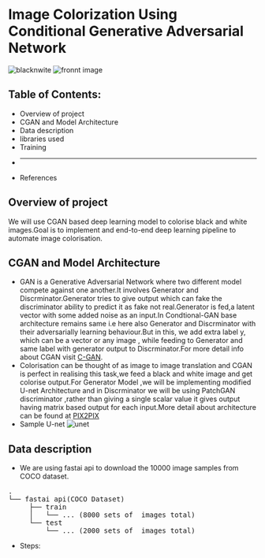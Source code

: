 # Image Colorization Using Conditional Generative Adversarial Network
![blacknwite](https://user-images.githubusercontent.com/86144452/176509691-c92c8c77-303d-419a-bfb1-181531506242.png)
![fronnt image](https://user-images.githubusercontent.com/86144452/176509033-7cdf89eb-6ae9-4a16-a516-79bf000ec45c.png)
## Table of Contents:
* Overview of project
* CGAN and Model Architecture
* Data description
* libraries used
* Training
* ------
* References
## Overview of project
We will use CGAN based deep learning model to colorise black and white images.Goal is to implement and end-to-end deep learning pipeline to automate image colorisation.
## CGAN and Model Architecture
* GAN is a Generative Adversarial Network where two different model compete against one another.It involves Generator and Discrminator.Generator tries to give output which can fake the discriminator ability to predict it as fake not real.Generator is fed,a latent vector with some added noise as an input.In Condtional-GAN base architecture remains same i.e here also Generator and Discrminator with their adversarially learning behaviour.But in this, we add extra label y, which can be a vector or any image , while feeding to Generator and same label with generator output to Discrminator.For more detail info about CGAN visit
<a href='https://jonathan-hui.medium.com/gan-cgan-infogan-using-labels-to-improve-gan-8ba4de5f9c3d'>C-GAN</a>.
* Colorisation can be thought of as image to image translation and CGAN is perfect in realising this task,we feed a black and white image and get colorise output.For Generator Model ,we will be implementing modified U-net Architecture and in Discrminator we will be using PatchGAN discriminator ,rather than giving a single scalar value it gives output having matrix based output for each input.More detail about architecture can be found at <a href='https://arxiv.org/pdf/1611.07004.pdf'>PIX2PIX</a>
* Sample U-net
![unet](https://user-images.githubusercontent.com/86144452/176511879-b7032aff-4f19-4243-97dc-16c9c932f01b.png)

## Data description
* We are using fastai api to download the 10000 image samples from COCO dataset. 
<pre>.
└── fastai api(COCO Dataset)   
     ├── train    
     │   └── ... (8000 sets of  images total)           
     └── test
         └── ... (2000 sets of  images total)</pre> 
      
* Steps:
  
  

